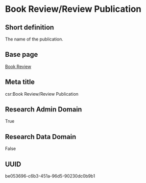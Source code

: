 # Book Review/Review Publication
## Short definition
The name of the publication.
## Base page
[Book Review](https://github.com/EuroCRIS/CASRAI-Dictionairies/blob/main/Objects/Book%20Review.md)
## Meta title
csr:Book Review/Review Publication
## Research Admin Domain
True
## Research Data Domain
False
## UUID
be053696-c6b3-451a-96d5-90230dc0b9b1
